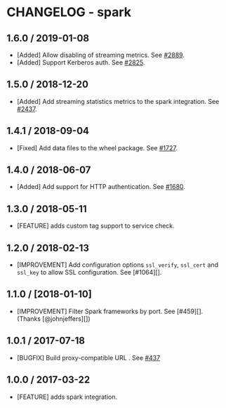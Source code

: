 # CHANGELOG - spark

## 1.6.0 / 2019-01-08

* [Added] Allow disabling of streaming metrics. See [#2889](https://github.com/DataDog/integrations-core/pull/2889).
* [Added] Support Kerberos auth. See [#2825](https://github.com/DataDog/integrations-core/pull/2825).

## 1.5.0 / 2018-12-20

* [Added] Add streaming statistics metrics to the spark integration. See [#2437](https://github.com/DataDog/integrations-core/pull/2437).

## 1.4.1 / 2018-09-04

* [Fixed] Add data files to the wheel package. See [#1727](https://github.com/DataDog/integrations-core/pull/1727).

## 1.4.0 / 2018-06-07

* [Added] Add support for HTTP authentication. See [#1680](https://github.com/DataDog/integrations-core/pull/1680).

## 1.3.0 / 2018-05-11

* [FEATURE] adds custom tag support to service check.

## 1.2.0 / 2018-02-13

* [IMPROVEMENT] Add configuration options `ssl_verify`, `ssl_cert` and `ssl_key` to allow SSL configuration. See [#1064][].

## 1.1.0 / [2018-01-10]

* [IMPROVEMENT] Filter Spark frameworks by port. See [#459][].  (Thanks [@johnjeffers][])

## 1.0.1 / 2017-07-18

* [BUGFIX] Build proxy-compatible URL . See [#437][]

## 1.0.0 / 2017-03-22

* [FEATURE] adds spark integration.

<!--- The following link definition list is generated by PimpMyChangelog --->
[#437]: https://github.com/DataDog/integrations-core/issues/437
